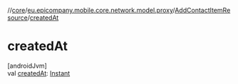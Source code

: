 //[core](../../../index.md)/[eu.epicompany.mobile.core.network.model.proxy](../index.md)/[AddContactItemResource](index.md)/[createdAt](created-at.md)

# createdAt

[androidJvm]\
val [createdAt](created-at.md): [Instant](https://developer.android.com/reference/kotlin/java/time/Instant.html)
